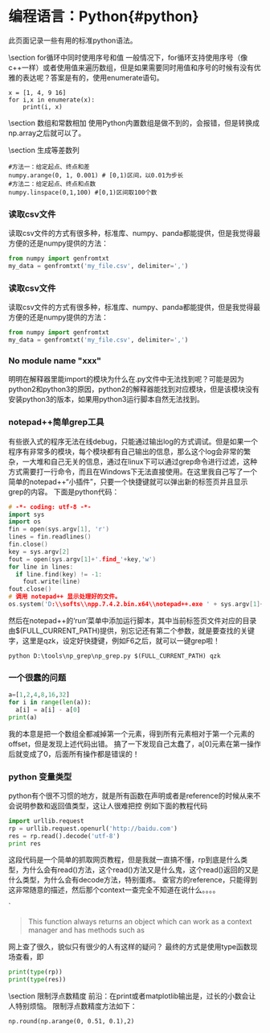 编程语言：Python{#python}
===========================

此页面记录一些有用的标准python语法。


\section for循环中同时使用序号和值
一般情况下，for循环支持使用序号（像c++一样）或者使用值来遍历数组，但是如果需要同时用值和序号的时候有没有优雅的表达呢？答案是有的，使用enumerate语句。

~~~{.py}
x = [1, 4, 9 16]
for i,x in enumerate(x):
	print(i, x)
~~~

\section 数组和常数相加
使用Python内置数组是做不到的，会报错，但是转换成np.array之后就可以了。

\section 生成等差数列
~~~
#方法一：给定起点、终点和差
numpy.arange(0, 1, 0.001) # [0,1)区间，以0.01为步长
#方法二：给定起点、终点和点数
numpy.linspace(0,1,100) #[0,1)区间取100个数
~~~

### 读取csv文件

读取csv文件的方式有很多种，标准库、numpy、panda都能提供，但是我觉得最方便的还是numpy提供的方法：

```python
from numpy import genfromtxt
my_data = genfromtxt('my_file.csv', delimiter=',')
```



### 读取csv文件

读取csv文件的方式有很多种，标准库、numpy、panda都能提供，但是我觉得最方便的还是numpy提供的方法：

```python
from numpy import genfromtxt
my_data = genfromtxt('my_file.csv', delimiter=',')
```



### No module name "xxx"

明明在解释器里能import的模块为什么在.py文件中无法找到呢？可能是因为python2和python3的原因，python2的解释器能找到对应模块，但是该模块没有安装python3的版本，如果用python3运行脚本自然无法找到。

### notepad++简单grep工具
有些嵌入式的程序无法在线debug，只能通过输出log的方式调试。但是如果一个程序有非常多的模块，每个模块都有自己输出的信息，那么这个log会非常的繁杂，一大堆和自己无关的信息，通过在linux下可以通过grep命令进行过滤，这种方式需要打一行命令，而且在Windows下无法直接使用。在这里我自己写了一个简单的notepad++“小插件”，只要一个快捷键就可以弹出新的标签页并且显示grep的内容。
下面是python代码：

```cpp
# -*- coding: utf-8 -*-
import sys
import os
fin = open(sys.argv[1], 'r')
lines = fin.readlines()
fin.close()
key = sys.argv[2]
fout = open(sys.argv[1]+'.find_'+key,'w')
for line in lines:
  if line.find(key) != -1:
    fout.write(line)
fout.close()
# 调用 notepad++ 显示处理好的文件。
os.system('D:\\softs\\npp.7.4.2.bin.x64\\notepad++.exe ' + sys.argv[1]+'.find_'+key)
```
然后在notepad++的‘run’菜单中添加运行脚本，其中当前标签页文件对应的目录由$(FULL_CURRENT_PATH)提供，别忘记还有第二个参数，就是要查找的关键字，这里是qzk，设定好快捷键，例如F6之后，就可以一键grep啦！

```shell
python D:\tools\np_grep\np_grep.py $(FULL_CURRENT_PATH) qzk
```

### 一个很蠢的问题

```python
a=[1,2,4,8,16,32]
for i in range(len(a)):
  a[i] = a[i] - a[0]
print(a)
```
我的本意是把一个数组全都减掉第一个元素，得到所有元素相对于第一个元素的offset，但是发现上述代码出错。
搞了一下发现自己太蠢了，a[0]元素在第一操作后就变成了0，后面所有操作都是错误的！

### python 变量类型
python有个很不习惯的地方，就是所有函数在声明或者是reference的时候从来不会说明参数和返回值类型，这让人很难把控
例如下面的教程代码

```python
import urllib.request
rp = urllib.request.openurl('http://baidu.com')
res = rp.read().decode('utf-8')
print res
```

这段代码是一个简单的抓取网页教程，但是我就一直搞不懂，rp到底是什么类型，为什么会有read()方法，这个read()方法又是什么鬼，这个read()返回的又是什么类型，为什么会有decode方法，特别蛋疼。
查官方的reference，只能得到这非常随意的描述，然后那个context一查完全不知道在说什么。。。。

`
> This function always returns an object which can work as a context manager and has methods such as

网上查了很久，貌似只有很少的人有这样的疑问？
最终的方式是使用type函数现场查看，即

```python
print(type(rp))
print(type(res))
```

\section 限制浮点数精度
前沿：在print或者matplotlib输出是，过长的小数会让人特别烦恼。
限制浮点数精度方法如下：
~~~
np.round(np.arange(0, 0.51, 0.1),2)
~~~
